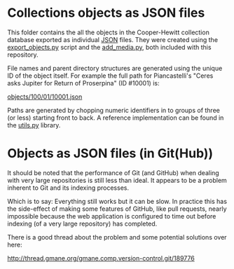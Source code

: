 Collections objects as JSON files
============

This folder contains the all the objects in the Cooper-Hewitt collection
database exported as individual [JSON](http://www.json.org/) files. They were
created using the
[export_objects.py](https://github.com/straup/collection/blob/master/bin/export_objects.py)
script and the
[add_media.py](https://github.com/straup/collection/blob/master/bin/add_media.py),
both included with this repository.

File names and parent directory structures are generated using the unique ID of
the object itself. For example the full path for Piancastelli's "Ceres asks
Jupiter for Return of Proserpina" (ID #10001) is:

[objects/100/01/10001.json](https://github.com/straup/collection/blob/master/objects/100/01/10001.json)

Paths are generated by chopping numeric identifiers in to groups of three (or
less) starting front to back. A reference implementation can be found in the
[utils.py](https://github.com/straup/collection/blob/master/bin/utils.py)
library.

Objects as JSON files (in Git(Hub))
============

It should be noted that the performance of Git (and GitHub) when dealing with
very large repositories is still less than ideal. It appears to be a problem
inherent to Git and its indexing processes.

Which is to say: Everything still works but it can be slow. In practice this has
the side-effect of making some features of GitHub, like pull requests, nearly
impossible because the web application is configured to time out before indexing
(of a very large repository) has completed.

There is a good thread about the problem and some potential solutions over here:

http://thread.gmane.org/gmane.comp.version-control.git/189776

